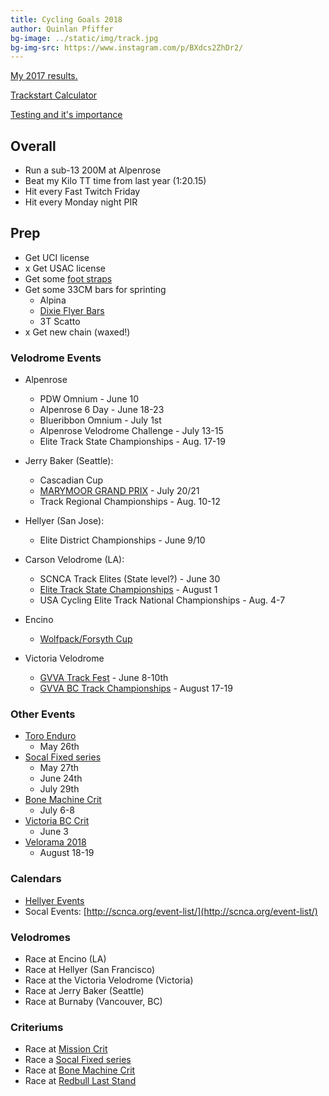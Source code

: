```yaml
---
title: Cycling Goals 2018
author: Quinlan Pfiffer
bg-image: ../static/img/track.jpg
bg-img-src: https://www.instagram.com/p/BXdcs2ZhDr2/
---
```


[My 2017 results.](http://obra.org/people/136287/2017)

[Trackstart Calculator](https://www.trackstarcalculator.com/)

[Testing and it's importance](https://www.trackcyclingacademy.com/blog/why-is-testing-in-track-cycling-so-important)

## Overall
* Run a sub-13 200M at Alpenrose
* Beat my Kilo TT time from last year (1:20.15)
* Hit every Fast Twitch Friday
* Hit every Monday night PIR

## Prep
* Get UCI license
* x Get USAC license
* Get some [foot straps](https://www.blsglobal.net/int/product/velcro-toe-straps/)
* Get some 33CM bars for sprinting
    * Alpina
    * [Dixie Flyer Bars](https://www.instagram.com/p/Bg37AwEDAlH/)
    * 3T Scatto
* x Get new chain (waxed!)

### Velodrome Events
* Alpenrose
    * PDW Omnium - June 10
    * Alpenrose 6 Day - June 18-23
    * Blueribbon Omnium - July 1st
    * Alpenrose Velodrome Challenge - July 13-15
    * Elite Track State Championships - Aug. 17-19
* Jerry Baker (Seattle):
    * Cascadian Cup
    * [MARYMOOR GRAND PRIX](https://www.instagram.com/p/Bg7Q7gyBBXx/) - July 20/21
    * Track Regional Championships - Aug. 10-12
* Hellyer (San Jose):
    * Elite District Championships - June 9/10

* Carson Velodrome (LA):
    * SCNCA Track Elites (State level?) - June 30
    * [Elite Track State Championships](http://scnca.org/event-list/) - August 1
    * USA Cycling Elite Track National Championships - Aug. 4-7
* Encino
    * [Wolfpack/Forsyth Cup](https://www.facebook.com/events/149070722558476/)
* Victoria Velodrome
    * [GVVA Track Fest](https://www.facebook.com/photo.php?fbid=10156181479103665&set=gm.570330699991000&type=3&theater) -  June 8-10th
    * [GVVA BC Track Championships](https://www.gvva.bc.ca/events/2018-08/) -
      August 17-19

### Other Events
* [Toro Enduro](http://www.californiaenduroseries.com/2016/01/01/2017-toro-enduro/)
    * May 26th
* [Socal Fixed series](https://socalfixedseries.com/)
    * May 27th
    * June 24th
    * July 29th
* [Bone Machine Crit](http://bonemachinecrit.com/)
    * July 6-8
* [Victoria BC Crit](https://www.victoriabikerace.com/fixed-gear-crit)
    * June 3
* [Velorama 2018](https://www.veloramafestival.com/)
    * August 18-19

### Calendars

* [Hellyer Events](http://www.ridethetrack.com/schedule/calendar/)
* Socal Events: [http://scnca.org/event-list/](http://scnca.org/event-list/)

### Velodromes
* Race at Encino (LA)
* Race at Hellyer (San Francisco)
* Race at the Victoria Velodrome (Victoria)
* Race at Jerry Baker (Seattle)
* Race at Burnaby (Vancouver, BC)

### Criteriums
* Race at [Mission Crit](http://www.missioncrit.com/)
* Race a [Socal Fixed series](https://socalfixedseries.com/)
* Race at [Bone Machine Crit](http://www.bonemachinecrit.com/)
* Race at [Redbull Last Stand](https://laststand.splashthat.com/)
